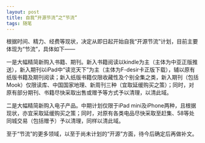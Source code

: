 ```yaml
---
layout: post
title: 自我“开源节流”之“节流”
tags: 随笔
---
```


根据时间、精力、经费等现状，决定从即日起开始自我“开源节流”计划，目前主要体现为“节流”，具体如下——

一是大幅精简新购入书籍、期刊。新入书籍阅读以kindle为主（主体为中亚正版推送），新入期刊以iPad中“读览天下”为主（主体为F-desir卡正版下载），辅以原有纸版书籍及期刊阅读；新入纸版书籍仅限收藏性及个别全集之类，新入期刊（包括Mook）仅限读库、中国国家地理、新周刊三种（宜取延缓购买之策）；同时，对原有部分期刊、书籍尽快采取出售或赠予等方式予以清理，以清此域。

二是大幅精简新购入电子产品。中期计划仅限于iPad mini及iPhone两种，且根据现状，亦宜采取延缓购买之策；同时，对原有各类电品尽快采取至赶集、58等处同城交易（包括赠予）予以清理，同样以清此域。

至于“节流”的更多领域，以至于尚未计划的“开源”方面，待今后确定后再做补文。